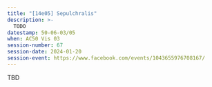 ```yaml
---
title: "[14e05] Sepulchralis"
description: >-
  TODO
datestamp: 50-06-03/05
when: AC50 Vis 03
session-number: 67
session-date: 2024-01-20
session-event: https://www.facebook.com/events/1043655976708167/
---
```


TBD
